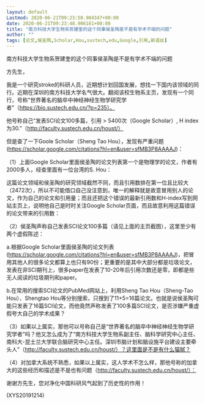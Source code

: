 ```yaml
---
layout: default
Lastmod: 2020-06-21T09:23:50.904347+00:00
date: 2020-06-21T09:23:48.906161+00:00
title: "南方科技大学生物系贺建奎的这个同事侯圣陶是不是有学术不端的问题"
author: ""
tags: [论文,侯圣陶,Scholar,Hou,sustech,edu,Google,引用,新语丝]
---
```


南方科技大学生物系贺建奎的这个同事侯圣陶是不是有学术不端的问题

方先生，

我是一个研究stroke的科研人员，近期想计划回国发展，想找一下国内该领域的同行。近期在深圳的南方科技大学名气很大。翻阅该校生物系主页，发现有一个同行，号称“世界著名的脑卒中神经神经生物学研究学者”（https://bio.sustech.edu.cn/?p=235）。

他号称自己“发表SCI论文100多篇，引用 > 5400次（Google Scholar）, H index 为30.”（http://faculty.sustech.edu.cn/houst/）

但是查了一下Goole Scholar（Sheng Tao Hou），发现有严重问题(https://scholar.google.com/citations?hl=en&user=sfMB3P8AAAAJ)：

（1）上面Google Scholar里面侯圣陶的论文列表第一个是物理学的论文，作者有2000多人，经查里面有一位台湾的S. Hou：

这篇论文领域和侯圣陶的研究领域截然不同，而且引用数排在第一位且比较大（2472次），所以不可能借口自己没注意到，唯一的解释就是故意冒用别人的论文，作为自己的论文和引用量；而且还把这个错误的最新引用数和H-index写到网站主页上，说明他自己是时时关注Google Scholar页面，而且故意利用这篇错误的论文带来的引用数：

（2）侯圣陶声称自己发表SCI论文100多篇（请见上面的主页截图），这里至少有两个虚假陈述：

a.根据Google Scholar里面侯圣陶的论文列表(https://scholar.google.com/citations?hl=en&user=sfMB3P8AAAAJ)，把冒用其他人的很多论文都算上也只有90份；更重要的是其中大部分都是垃圾论文，发表在非SCI期刊上，很多paper在发表了10-20年后引用次数还是零，即都是些无人阅读的垃圾期刊和paper。

b.在常用的搜索SCI论文的PubMed网站上，利用Sheng Tao Hou（Sheng-Tao Hou）、Shengtao Hou等分别搜索，只搜到了11+5=16篇论文。也就是说侯圣陶可能只发表了16篇SCI论文，而他竟然声称发表了100多篇SCI论文，是否涉嫌严重虚假夸大自己的学术成果？

（3）如果以上属实，那他可以号称自己是“世界著名的脑卒中神经神经生物学研究学者”吗？他又怎么成为了“南方科技大学生物系副主任、脑科学研究中心主任、南科大-昆士兰大学联合脑研究中心主任。深圳市脑计划和脑设施平台建设主要牵头人”（http://faculty.sustech.edu.cn/houst/）？这里面是不是有什么猫腻？

（4）对加拿大系统不熟悉，如果以上属实，这人学术不怎么样，那他号称的加拿大的这些经历和描述是不是也有问题（http://faculty.sustech.edu.cn/houst/）：

谢谢方先生，您对净化中国科研风气起到了历史性的作用！

(XYS20191214)

